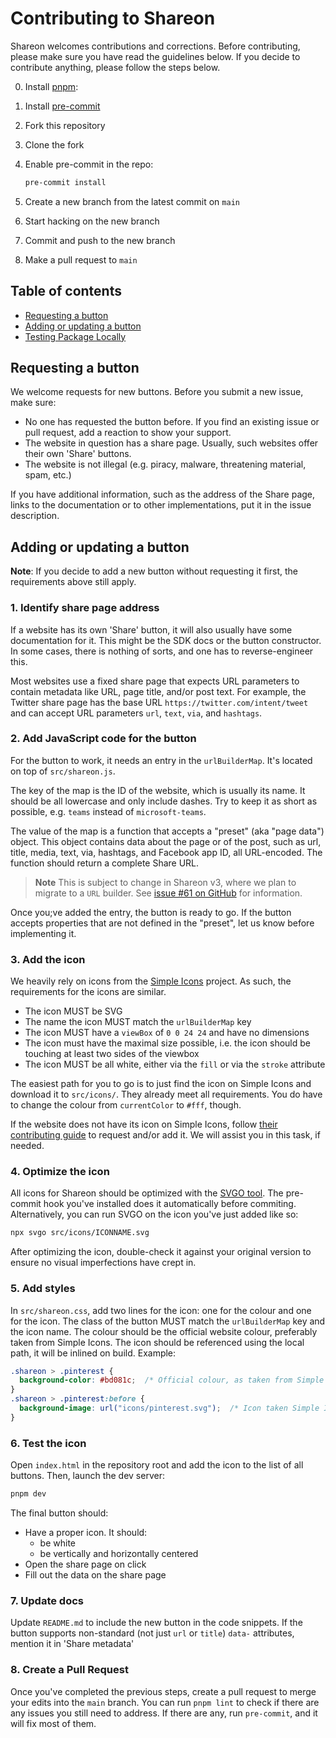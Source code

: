 # Contributing to Shareon

Shareon welcomes contributions and corrections. Before contributing, please make sure you have read the guidelines below. If you decide to contribute anything, please follow the steps below.

0. Install [pnpm](https://pnpm.io/installation):
1. Install [pre-commit](https://pre-commit.com/)
2. Fork this repository
3. Clone the fork
4. Enable pre-commit in the repo:

   ```sh
   pre-commit install
   ```

5. Create a new branch from the latest commit on `main`
6. Start hacking on the new branch
7. Commit and push to the new branch
8. Make a pull request to `main`

## Table of contents

- [Requesting a button](#requesting-a-button)
- [Adding or updating a button](#adding-or-updating-a-button)
- [Testing Package Locally](#testing-package-locally)

## Requesting a button

We welcome requests for new buttons. Before you submit a new issue, make sure:

- No one has requested the button before. If you find an existing issue or pull request, add a reaction to show your support.
- The website in question has a share page. Usually, such websites offer their own 'Share' buttons.
- The website is not illegal (e.g. piracy, malware, threatening material, spam, etc.)

If you have additional information, such as the address of the Share page, links to the documentation or to other implementations, put it in the issue description.

## Adding or updating a button

**Note**: If you decide to add a new button without requesting it first, the requirements above still apply.

### 1. Identify share page address

If a website has its own 'Share' button, it will also usually have some documentation for it. This might be the SDK docs or the button constructor. In some cases, there is nothing of sorts, and one has to reverse-engineer this.

Most websites use a fixed share page that expects URL parameters to contain metadata like URL, page title, and/or post text. For example, the Twitter share page has the base URL `https://twitter.com/intent/tweet` and can accept URL parameters `url`, `text`, `via`, and `hashtags`.

### 2. Add JavaScript code for the button

For the button to work, it needs an entry in the `urlBuilderMap`. It's located on top of `src/shareon.js`.

The key of the map is the ID of the website, which is usually its name. It should be all lowercase and only include dashes. Try to keep it as short as possible, e.g. `teams` instead of `microsoft-teams`.

The value of the map is a function that accepts a "preset" (aka "page data") object. This object contains data about the page or of the post, such as url, title, media, text, via, hashtags, and Facebook app ID, all URL-encoded. The function should return a complete Share URL.

> **Note** This is subject to change in Shareon v3, where we plan to migrate to a `URL` builder. See [issue #61 on GitHub](https://github.com/kytta/shareon/issues/61) for information.

Once you;ve added the entry, the button is ready to go. If the button accepts properties that are not defined in the "preset", let us know before implementing it.

### 3. Add the icon

We heavily rely on icons from the [Simple Icons](https://github.com/simple-icons/simple-icons) project. As such, the requirements for the icons are similar.

- The icon MUST be SVG
- The name the icon MUST match the `urlBuilderMap` key
- The icon MUST have a `viewBox` of `0 0 24 24` and have no dimensions
- The icon must have the maximal size possible, i.e. the icon should be touching at least two sides of the viewbox
- The icon MUST be all white, either via the `fill` or via the `stroke` attribute

The easiest path for you to go is to just find the icon on Simple Icons and download it to `src/icons/`. They already meet all requirements. You do have to change the colour from `currentColor` to `#fff`, though.

If the website does not have its icon on Simple Icons, follow [their contributing guide](https://github.com/simple-icons/simple-icons/blob/develop/CONTRIBUTING.md) to request and/or add it. We will assist you in this task, if needed.

### 4. Optimize the icon

All icons for Shareon should be optimized with the [SVGO tool](https://github.com/svg/svgo). The pre-commit hook you've installed does it automatically before commiting. Alternatively, you can run SVGO on the icon you've just added like so:

```bash
npx svgo src/icons/ICONNAME.svg
```

After optimizing the icon, double-check it against your original version to ensure no visual imperfections have crept in.

### 5. Add styles

In `src/shareon.css`, add two lines for the icon: one for the colour and one for the icon. The class of the button MUST match the `urlBuilderMap` key and the icon name. The colour should be the official website colour, preferably taken from Simple Icons. The icon should be referenced using the local path, it will be inlined on build. Example:

```css
.shareon > .pinterest {
  background-color: #bd081c;  /* Official colour, as taken from Simple Icons */
}
.shareon > .pinterest:before {
  background-image: url("icons/pinterest.svg");  /* Icon taken Simple Icons and optimized with SVGO */
}
```

### 6. Test the icon

Open `index.html` in the repository root and add the icon to the list of all buttons. Then, launch the dev server:

```sh
pnpm dev
```

The final button should:

- Have a proper icon. It should:
  - be white
  - be vertically and horizontally centered
- Open the share page on click
- Fill out the data on the share page

### 7. Update docs

Update `README.md` to include the new button in the code snippets. If the button supports non-standard (not just `url` or `title`) `data-` attributes, mention it in 'Share metadata'

### 8. Create a Pull Request

Once you've completed the previous steps, create a pull request to merge your edits into the `main` branch. You can run `pnpm lint` to check if there are any issues you still need to address. If there are any, run `pre-commit`, and it will fix most of them.

